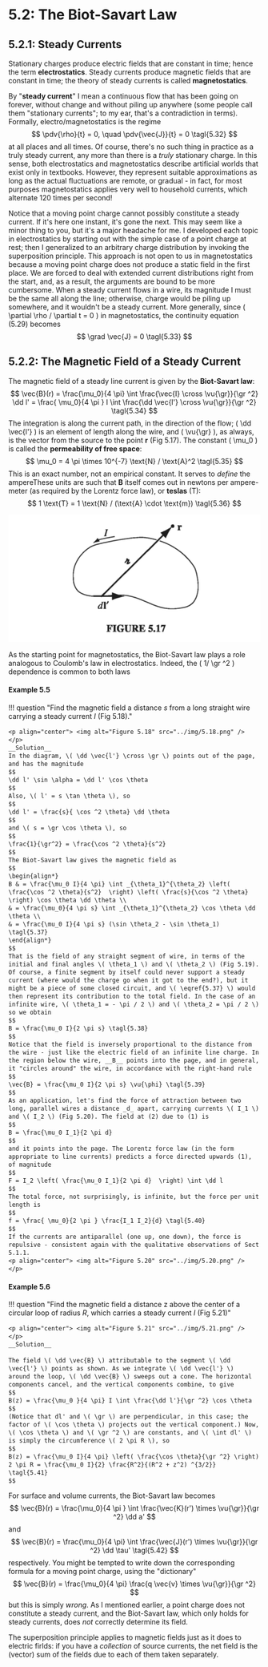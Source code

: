 # 5.2: The Biot-Savart Law

## 5.2.1: Steady Currents

Stationary charges produce electric fields that are constant in time; hence the term __electrostatics__. Steady currents produce magnetic fields that are constant in time; the theory of steady currents is called __magnetostatics__.

By "__steady current__" I mean a continuous flow that has been going on forever, without change and without piling up anywhere (some people call them "stationary currents"; to my ear, that's a contradiction in terms). Formally, electro/magnetostatics is the regime
$$
\pdv{\rho}{t} = 0, \quad \pdv{\vec{J}}{t} = 0 \tagl{5.32}
$$
at all places and all times. Of course, there's no such thing in practice as a truly steady current, any more than there is a _truly_ stationary charge. In this sense, both electrostatics and magnetostatics describe artificial worlds that exist only in textbooks. However, they represent suitable approximations as long as the actual fluctuations are remote, or gradual - in fact, for most purposes magnetostatics applies very well to household currents, which alternate 120 times per second!

Notice that a moving point charge cannot possibly constitute a steady current. If it's here one instant, it's gone the next. This may seem like a minor thing to you, but it's a major headache for me. I developed each topic in electrostatics by starting out with the simple case of a point charge at rest; then I generalized to an arbitrary charge distribution by invoking the superposition principle. This approach is not open to us in magnetostatics because a moving point charge does not produce a static field in the first place. We are forced to deal with extended current distributions right from the start, and, as a result, the arguments are bound to be more cumbersome.
When a steady current flows in a wire, its magnitude I must be the same all along the line; otherwise, charge would be piling up somewhere, and it wouldn't be a steady current. More generally, since \( \partial \rho / \partial t = 0 \) in magnetostatics, the continuity equation (5.29) becomes
$$
\grad \vec{J} = 0 \tagl{5.33}
$$

## 5.2.2: The Magnetic Field of a Steady Current

The magnetic field of a steady line current is given by the __Biot-Savart law__:
$$
\vec{B}(r) = \frac{\mu_0}{4 \pi} \int \frac{\vec{I} \cross \vu{\gr}}{\gr ^2} \dd l' = \frac{ \mu_0}{4 \pi } I \int \frac{\dd \vec{l'} \cross \vu{\gr}}{\gr ^2} \tagl{5.34} 
$$
The integration is along the current path, in the direction of the flow; \( \dd \vec{l'} \) is an element of length along the wire, and \( \vu{\gr} \), as always, is the vector from the source to the point __r__ (Fig 5.17). The constant \( \mu_0 \) is called the __permeability of free space__:
$$
\mu_0 = 4 \pi \times 10^{-7} \text{N} / \text{A}^2 \tagl{5.35}
$$
This is an exact number, not an empirical constant. It serves to _define_ the ampereThese units are such that __B__ itself comes out in newtons per ampere-meter (as required by the Lorentz force law), or __teslas__ (T):
$$
1 \text{T} = 1 \text{N} / (\text{A} \cdot \text{m}) \tagl{5.36}
$$

<p align="center"> <img alt="Figure 5.17" src="../img/5.17.png" /> </p>

As the starting point for magnetostatics, the Biot-Savart law plays a role analogous to Coulomb's law in electrostatics. Indeed, the \( 1/ \gr ^2 \) dependence is common to both laws

#### Example 5.5

!!! question "Find the magnetic field a distance _s_ from a long straight wire carrying a steady current _I_ (Fig 5.18)."
    
    <p align="center"> <img alt="Figure 5.18" src="../img/5.18.png" /> </p>
    __Solution__
    In the diagram, \( \dd \vec{l'} \cross \gr \) points out of the page, and has the magnitude
    $$
    \dd l' \sin \alpha = \dd l' \cos \theta
    $$
    Also, \( l' = s \tan \theta \), so
    $$
    \dd l' = \frac{s}{ \cos ^2 \theta} \dd \theta
    $$
    and \( s = \gr \cos \theta \), so
    $$
    \frac{1}{\gr^2} = \frac{\cos ^2 \theta}{s^2} 
    $$
    The Biot-Savart law gives the magnetic field as
    $$
    \begin{align*}
    B & = \frac{\mu_0 I}{4 \pi} \int _{\theta_1}^{\theta_2} \left( \frac{\cos ^2 \theta}{s^2}  \right) \left( \frac{s}{\cos ^2 \theta} \right) \cos \theta \dd \theta \\
    & = \frac{\mu_0}{4 \pi s} \int _{\theta_1}^{\theta_2} \cos \theta \dd \theta \\
    & = \frac{\mu_0 I}{4 \pi s} (\sin \theta_2 - \sin \theta_1) \tagl{5.37}
    \end{align*}
    $$
    That is the field of any straight segment of wire, in terms of the initial and final angles \( \theta_1 \) and \( \theta_2 \) (Fig 5.19). Of course, a finite segment by itself could never support a steady current (where would the charge go when it got to the end?), but it might be a piece of some closed circuit, and \( \eqref{5.37} \) would then represent its contribution to the total field. In the case of an infinite wire, \( \theta_1 = - \pi / 2 \) and \( \theta_2 = \pi / 2 \) so we obtain
    $$
    B = \frac{\mu_0 I}{2 \pi s} \tagl{5.38}
    $$
    Notice that the field is inversely proportional to the distance from the wire - just like the electric field of an infinite line charge. In the region below the wire, __B__ points into the page, and in general, it "circles around" the wire, in accordance with the right-hand rule
    $$
    \vec{B} = \frac{\mu_0 I}{2 \pi s} \vu{\phi} \tagl{5.39}
    $$
    As an application, let's find the force of attraction between two long, parallel wires a distance _d_ apart, carrying currents \( I_1 \) and \( I_2 \) (Fig 5.20). The field at (2) due to (1) is
    $$
    B = \frac{\mu_0 I_1}{2 \pi d}
    $$
    and it points into the page. The Lorentz force law (in the form appropriate to line currents) predicts a force directed upwards (1), of magnitude
    $$
    F = I_2 \left( \frac{\mu_0 I_1}{2 \pi d}  \right) \int \dd l
    $$
    The total force, not surprisingly, is infinite, but the force per unit length is
    $$
    f = \frac{ \mu_0}{2 \pi } \frac{I_1 I_2}{d} \tagl{5.40}
    $$
    If the currents are antiparallel (one up, one down), the force is repulsive - consistent again with the qualitative observations of Sect 5.1.1.
    <p align="center"> <img alt="Figure 5.20" src="../img/5.20.png" /> </p>

#### Example 5.6

!!! question "Find the magnetic field a distance z above the center of a circular loop of radius _R_, which carries a steady current _I_ (Fig 5.21)"

    <p align="center"> <img alt="Figure 5.21" src="../img/5.21.png" /> </p>
    __Solution__

    The field \( \dd \vec{B} \) attributable to the segment \( \dd \vec{l'} \) points as shown. As we integrate \( \dd \vec{l'} \)  around the loop, \( \dd \vec{B} \) sweeps out a cone. The horizontal components cancel, and the vertical components combine, to give
    $$
    B(z) = \frac{\mu_0 }{4 \pi} I \int \frac{\dd l'}{\gr ^2} \cos \theta
    $$
    (Notice that dl' and \( \gr \) are perpendicular, in this case; the factor of \( \cos \theta \) projects out the vertical component.) Now, \( \cos \theta \) and \( \gr ^2 \) are constants, and \( \int dl' \) is simply the circumference \( 2 \pi R \), so
    $$
    B(z) = \frac{\mu_0 I}{4 \pi} \left( \frac{\cos \theta}{\gr ^2} \right) 2 \pi R = \frac{\mu_0 I}{2} \frac{R^2}{(R^2 + z^2) ^{3/2}}  \tagl{5.41}
    $$

For surface and volume currents, the Biot-Savart law becomes
$$
\vec{B}(r) = \frac{\mu_0}{4 \pi } \int \frac{\vec{K}(r') \times \vu{\gr}}{\gr ^2} \dd a'
$$
and
$$
\vec{B}(r) = \frac{\mu_0}{4 \pi} \int \frac{\vec{J}(r') \times \vu{\gr}}{\gr ^2} \dd \tau' \tagl{5.42}
$$
respectively. You might be tempted to write down the corresponding formula for a moving point charge, using the "dictionary"
$$
\vec{B}(r) = \frac{\mu_0}{4 \pi} \frac{q \vec{v} \times \vu{\gr}}{\gr ^2} 
$$
but this is simply _wrong_. As I mentioned earlier, a point charge does not constitute a steady current, and the Biot-Savart law, which only holds for steady currents, does _not_ correctly determine its field.

The superposition principle applies to magnetic fields just as it does to electric firlds: if you have a _collection_ of source currents, the net field is the (vector) sum of the fields due to each of them taken separately.